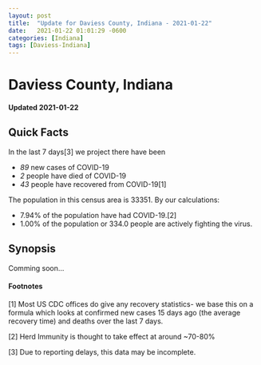 ```yaml
---
layout: post
title:  "Update for Daviess County, Indiana - 2021-01-22"
date:   2021-01-22 01:01:29 -0600
categories: [Indiana]
tags: [Daviess-Indiana]
---
```


# Daviess County, Indiana
#### Updated 2021-01-22

## Quick Facts

In the last 7 days[3] we project there have been
- *89* new cases of COVID-19
- *2* people have died of COVID-19
- *43* people have recovered from COVID-19[1]

The population in this census area is 33351. By our calculations:
- 7.94% of the population have had COVID-19.[2]
- 1.00% of the population or 334.0 people are actively fighting the virus.

## Synopsis

Comming soon...


#### Footnotes

[1] Most US CDC offices do give any recovery statistics- we base this on a formula which looks at confirmed new cases
15 days ago (the average recovery time) and deaths over the last 7 days.

[2] Herd Immunity is thought to take effect at around ~70-80%

[3] Due to reporting delays, this data may be incomplete.
 
    